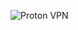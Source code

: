 ![Proton VPN](https://github.com/G-Code6/VPN-Setup-and-Usage-with-Proton-VPN/assets/163748328/8419096a-351c-4e19-a5f2-16b724d656ae)
